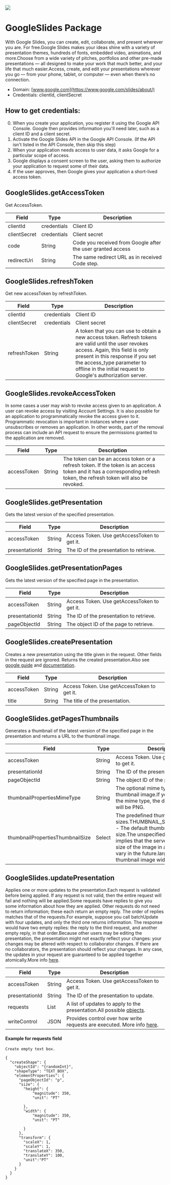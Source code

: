 [![](https://scdn.rapidapi.com/RapidAPI_banner.png)](https://rapidapi.com/package/GoogleSlides/functions?utm_source=RapidAPIGitHub_GoogleSlidesFunctions&utm_medium=button&utm_content=RapidAPI_GitHub)

# GoogleSlides Package
With Google Slides, you can create, edit, collaborate, and present wherever you are. For free.Google Slides makes your ideas shine with a variety of presentation themes, hundreds of fonts, embedded video, animations, and more.Choose from a wide variety of pitches, portfolios and other pre-made presentations — all designed to make your work that much better, and your life that much easier.Access, create, and edit your presentations wherever you go — from your phone, tablet, or computer — even when there’s no connection.
* Domain: [www.google.com](https://www.google.com/slides/about/)
* Credentials: clientId, clientSecret

## How to get credentials: 
0. When you create your application, you register it using the Google API Console. Google then provides information you'll need later, such as a client ID and a client secret.
1. Activate the Google Slides API in the Google API Console. (If the API isn't listed in the API Console, then skip this step)
2. When your application needs access to user data, it asks Google for a particular scope of access.
3. Google displays a consent screen to the user, asking them to authorize your application to request some of their data.
4. If the user approves, then Google gives your application a short-lived access token.
 
## GoogleSlides.getAccessToken
Get AccessToken.

| Field       | Type       | Description
|-------------|------------|----------
| clientId    | credentials| Client ID
| clientSecret| credentials| Client secret
| code        | String     | Code you received from Google after the user granted access
| redirectUri | String     | The same redirect URL as in received Code step.

## GoogleSlides.refreshToken
Get new accessToken by refreshToken.

| Field       | Type       | Description
|-------------|------------|----------
| clientId    | credentials| Client ID
| clientSecret| credentials| Client secret
| refreshToken| String     | A token that you can use to obtain a new access token. Refresh tokens are valid until the user revokes access. Again, this field is only present in this response if you set the access_type parameter to offline in the initial request to Google's authorization server.

## GoogleSlides.revokeAccessToken
In some cases a user may wish to revoke access given to an application. A user can revoke access by visiting Account Settings. It is also possible for an application to programmatically revoke the access given to it. Programmatic revocation is important in instances where a user unsubscribes or removes an application. In other words, part of the removal process can include an API request to ensure the permissions granted to the application are removed.

| Field      | Type  | Description
|------------|-------|----------
| accessToken| String| The token can be an access token or a refresh token. If the token is an access token and it has a corresponding refresh token, the refresh token will also be revoked.

## GoogleSlides.getPresentation
Gets the latest version of the specified presentation.

| Field         | Type  | Description
|---------------|-------|----------
| accessToken   | String| Access Token. Use getAccessToken to get it.
| presentationId| String| The ID of the presentation to retrieve.

## GoogleSlides.getPresentationPages
Gets the latest version of the specified page in the presentation.

| Field         | Type  | Description
|---------------|-------|----------
| accessToken   | String| Access Token. Use getAccessToken to get it.
| presentationId| String| The ID of the presentation to retrieve.
| pageObjectId  | String| The object ID of the page to retrieve.

## GoogleSlides.createPresentation
Creates a new presentation using the title given in the request. Other fields in the request are ignored. Returns the created presentation.Also see [google guide](https://developers.google.com/slides/how-tos/overview) and [documentation](https://developers.google.com/slides/reference/rest/v1/presentations/create).

| Field      | Type  | Description
|------------|-------|----------
| accessToken| String| Access Token. Use getAccessToken to get it.
| title      | String| The title of the presentation.

## GoogleSlides.getPagesThumbnails
Generates a thumbnail of the latest version of the specified page in the presentation and returns a URL to the thumbnail image.

| Field                           | Type  | Description
|---------------------------------|-------|----------
| accessToken                     | String| Access Token. Use getAccessToken to get it.
| presentationId                  | String| The ID of the presentation to retrieve.
| pageObjectId                    | String| The object ID of the page to retrieve.
| thumbnailPropertiesMimeType     | String| The optional mime type of the thumbnail image.If you don't specify the mime type, the default mime type will be PNG.
| thumbnailPropertiesThumbnailSize| Select| The predefined thumbnail image sizes.THUMBNAIL_SIZE_UNSPECIFIED - The default thumbnail image size.The unspecified thumbnail size implies that the server chooses the size of the image in a way that might vary in the future.large - The thumbnail image width of 1600px.

## GoogleSlides.updatePresentation
Applies one or more updates to the presentation.Each request is validated before being applied. If any request is not valid, then the entire request will fail and nothing will be applied.Some requests have replies to give you some information about how they are applied. Other requests do not need to return information; these each return an empty reply. The order of replies matches that of the requests.For example, suppose you call batchUpdate with four updates, and only the third one returns information. The response would have two empty replies: the reply to the third request, and another empty reply, in that order.Because other users may be editing the presentation, the presentation might not exactly reflect your changes: your changes may be altered with respect to collaborator changes. If there are no collaborators, the presentation should reflect your changes. In any case, the updates in your request are guaranteed to be applied together atomically.More info [here](https://developers.google.com/slides/reference/rest/v1/presentations/batchUpdate    ).

| Field         | Type  | Description
|---------------|-------|----------
| accessToken   | String| Access Token. Use getAccessToken to get it.
| presentationId| String| The ID of the presentation to update.
| requests      | List  | A list of updates to apply to the presentation.All possible [objects](https://developers.google.com/slides/reference/rest/v1/presentations/request#Request).
| writeControl  | JSON  | Provides control over how write requests are executed. More info [here](https://developers.google.com/slides/reference/rest/v1/presentations/batchUpdate#WriteControl).


#### Example for requests field

```
Create empty text box.

{
  "createShape": {
    "objectId": "{randomInt}",
    "shapeType": "TEXT_BOX",
    "elementProperties": {
      "pageObjectId": "p",
      "size": {
        "height": {  
        	"magnitude": 350,
			"unit": "PT"
        	
        },
        "width": {  
        	"magnitude": 350,
			"unit": "PT"
        	
        }
      },
      "transform": {
        "scaleX": 1,
        "scaleY": 1,
        "translateX": 350,
        "translateY": 100,
        "unit":"PT"
      }
    }
  }
}
```

